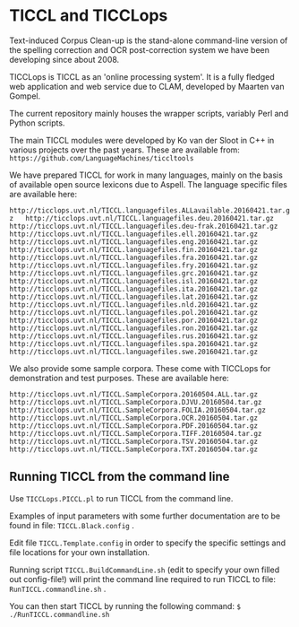 # TICCL and TICCLops #

Text-induced Corpus Clean-up is the stand-alone command-line version of the spelling correction and OCR post-correction system we have been developing since about 2008.  

TICCLops is TICCL as an 'online processing system'. It is a fully fledged web application and web service due to CLAM, developed  by Maarten van Gompel.  

The current repository mainly houses the wrapper scripts, variably Perl and Python scripts.  

The main TICCL modules were developed by Ko van der Sloot in C++ in various projects over the past years. These are available from: ``https://github.com/LanguageMachines/ticcltools``  

We have prepared TICCL for work in many languages, mainly on the basis of available open source lexicons due to Aspell. The language specific files are available here:  

``http://ticclops.uvt.nl/TICCL.languagefiles.ALLavailable.20160421.tar.gz  
http://ticclops.uvt.nl/TICCL.languagefiles.deu.20160421.tar.gz
http://ticclops.uvt.nl/TICCL.languagefiles.deu-frak.20160421.tar.gz
http://ticclops.uvt.nl/TICCL.languagefiles.ell.20160421.tar.gz
http://ticclops.uvt.nl/TICCL.languagefiles.eng.20160421.tar.gz
http://ticclops.uvt.nl/TICCL.languagefiles.fin.20160421.tar.gz
http://ticclops.uvt.nl/TICCL.languagefiles.fra.20160421.tar.gz
http://ticclops.uvt.nl/TICCL.languagefiles.fry.20160421.tar.gz
http://ticclops.uvt.nl/TICCL.languagefiles.grc.20160421.tar.gz
http://ticclops.uvt.nl/TICCL.languagefiles.isl.20160421.tar.gz
http://ticclops.uvt.nl/TICCL.languagefiles.ita.20160421.tar.gz
http://ticclops.uvt.nl/TICCL.languagefiles.lat.20160421.tar.gz
http://ticclops.uvt.nl/TICCL.languagefiles.nld.20160421.tar.gz
http://ticclops.uvt.nl/TICCL.languagefiles.pol.20160421.tar.gz
http://ticclops.uvt.nl/TICCL.languagefiles.por.20160421.tar.gz
http://ticclops.uvt.nl/TICCL.languagefiles.ron.20160421.tar.gz
http://ticclops.uvt.nl/TICCL.languagefiles.rus.20160421.tar.gz
http://ticclops.uvt.nl/TICCL.languagefiles.spa.20160421.tar.gz
http://ticclops.uvt.nl/TICCL.languagefiles.swe.20160421.tar.gz``

We also provide some sample corpora. These come with TICCLops for demonstration and test purposes. These are available here:  

``http://ticclops.uvt.nl/TICCL.SampleCorpora.20160504.ALL.tar.gz
http://ticclops.uvt.nl/TICCL.SampleCorpora.DJVU.20160504.tar.gz
http://ticclops.uvt.nl/TICCL.SampleCorpora.FOLIA.20160504.tar.gz
http://ticclops.uvt.nl/TICCL.SampleCorpora.OCR.20160504.tar.gz
http://ticclops.uvt.nl/TICCL.SampleCorpora.PDF.20160504.tar.gz
http://ticclops.uvt.nl/TICCL.SampleCorpora.TIFF.20160504.tar.gz
http://ticclops.uvt.nl/TICCL.SampleCorpora.TSV.20160504.tar.gz
http://ticclops.uvt.nl/TICCL.SampleCorpora.TXT.20160504.tar.gz``

## Running TICCL from the command line  ##

Use ``TICCLops.PICCL.pl`` to run TICCL from the command line.  

Examples of input parameters with some further documentation are to be found in file: ``TICCL.Black.config`` .

Edit file ``TICCL.Template.config`` in order to specify the specific settings and file locations for your own installation.

Running script ``TICCL.BuildCommandLine.sh`` (edit to specify your own filled out config-file!) will print the command line required to run TICCL to file: ``RunTICCL.commandline.sh`` .

You can then start TICCL by running the following command: ``$
./RunTICCL.commandline.sh``  





